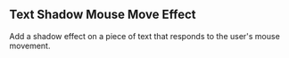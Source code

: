 ## Text Shadow Mouse Move Effect

Add a shadow effect on a piece of text that responds to the user's mouse movement.